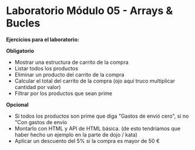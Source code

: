 # Laboratorio Módulo 05 - Arrays & Bucles

**Ejercicios para el laboratorio:**

**Obligatorio**

- Mostrar una estructura de carrito de la compra
- Listar todos los productos
- Eliminar un producto del carrito de la compra
- Calcular el total del carrito de la compra (ojo aquí truco multiplicar cantidad por valor)
- Filtrar por los productos que sean prime

**Opcional**

- Si todos los productos son prime que diga "Gastos de envió cero", si no "Con gastos de envío
- Montarlo con HTML y API de HTML básica. (de esto tendríamos que haber hecho un ejemplo en la parte de dojo / kata)
- Aplicar un descuento del 5% si la compra es mayor de 50 €
